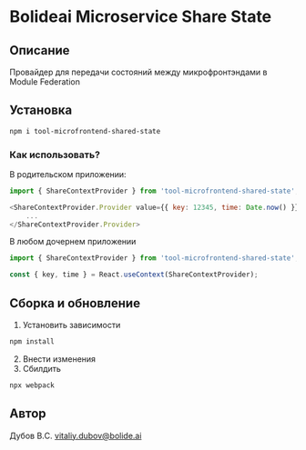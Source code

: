 # Bolideai Microservice Share State

## Описание
Провайдер для передачи состояний между микрофронтэндами в Module Federation

## Установка

```sh
npm i tool-microfrontend-shared-state
```

### Как использовать?

В родительском приложении:
```js
import { ShareContextProvider } from 'tool-microfrontend-shared-state';

<ShareContextProvider.Provider value={{ key: 12345, time: Date.now() }}>
    ...
</ShareContextProvider.Provider>

```

В любом дочернем приложении
```js
import { ShareContextProvider } from 'tool-microfrontend-shared-state';

const { key, time } = React.useContext(ShareContextProvider);
```

## Сборка и обновление

1. Установить зависимости
```sh
npm install
```
2. Внести изменения
3. Сбилдить
```sh
npx webpack
```

## Автор
Дубов В.C.
vitaliy.dubov@bolide.ai
